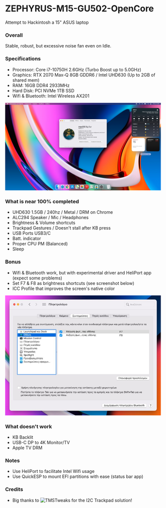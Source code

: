 # ZEPHYRUS-M15-GU502-OpenCore
Attempt to Hackintosh a 15" ASUS laptop

### Overall
Stable, robust, but excessive noise fan even on Idle.

### Specifications
* Processor: Core i7-10750H 2.6GHz (Turbo Boost up to 5.0GHz)
* Graphics: RTX 2070 Max-Q 8GB GDDR6 / Intel UHD630 (Up to 2GB of shared mem)
* RAM: 16GB DDR4 2933MHz
* Hard Disk: PCI NVMe 1TB SSD
* Wifi & Bluetooth: Intel Wireless AX201

![About](https://raw.githubusercontent.com/dkoluris/ZEPHYRUS-M15-GU502-OpenCore/master/Screenshots/about.jpg)

### What is near 100% completed
* UHD630 1.5GB / 240hz / Metal / DRM on Chrome
* ALC294 Speaker / Mic / Headphones
* Brightness & Volume shortcuts
* Trackpad Gestures / Doesn't stall after KB press
* USB Ports USB3/C
* Batt. indicator
* Proper CPU PM (Balanced)
* Sleep

### Bonus
* Wifi & Bluetooth work, but with experimental driver and HeliPort app (expect some problems)
* Set F7 & F8 as brightness shortcuts (see screenshot below)
* ICC Profile that improves the screen's native color

![Brightness](https://raw.githubusercontent.com/dkoluris/ZEPHYRUS-M15-GU502-OpenCore/master/Screenshots/kb.jpg)

### What doesn't work
* KB Backlit
* USB-C DP to 4K Monitor/TV
* Apple TV DRM

### Notes
* Use HeliPort to facilitate Intel Wifi usage
* Use QuickESP to mount EFI partitions with ease (status bar app)

### Credits
* Big thanks to ![TMSTweaks](https://www.tmstweaks.com) for the I2C Trackpad solution!
